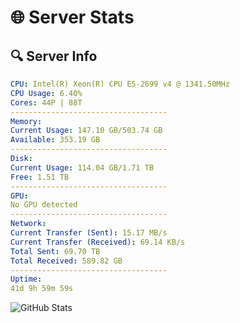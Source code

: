 # 🌐 Server Stats
## 🔍 Server Info
```yaml
CPU: Intel(R) Xeon(R) CPU E5-2699 v4 @ 1341.50MHz
CPU Usage: 6.40%
Cores: 44P | 88T
-----------------------------------
Memory:
Current Usage: 147.10 GB/503.74 GB
Available: 353.19 GB
-----------------------------------
Disk:
Current Usage: 114.04 GB/1.71 TB
Free: 1.51 TB
-----------------------------------
GPU:
No GPU detected
-----------------------------------
Network:
Current Transfer (Sent): 15.17 MB/s
Current Transfer (Received): 69.14 KB/s
Total Sent: 69.70 TB
Total Received: 589.82 GB
-----------------------------------
Uptime:
41d 9h 59m 59s
```
![GitHub Stats](https://img.shields.io/badge/Updated-2025-04-18_07:22:48-blue)